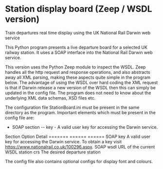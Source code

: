 # Station display board (Zeep / WSDL version)
Train departures real time display using the UK National Rail Darwin web service

This Python program presents a live departure board for a selected UK railway
station. It uses a SOAP interface into the National Rail Darwin web service.

This version uses the Python Zeep module to inspect the WSDL. Zeep handles all
the http request and response operations, and also abstracts away all XML parsing,
making these aspects quite simple in the program below. The advantage of using
the WSDL over hard coding the XML request is that if Darwin release a new version
of the WSDL then this can simply be updated in the config file. The program does
not need to know about the underlying XML data schemas, XSD files etc.

The configuration file StationBoard.ini must be present in the same
directory as the program. Important elements which must be present in the
config file are:

- SOAP section
--  key - A valid user key for accessing the Darwin service.

Section   Option  Detail
=======   ======  ======
SOAP      key     A valid user key for accessing the Darwin service. To obtain a key visit https://www.nationalrail.co.uk/100296.aspx.
SOAP      wsdl    URL of the current WSDL
station   crs     The desired departure station

The config file also contains optional configs for display font
and colours.
